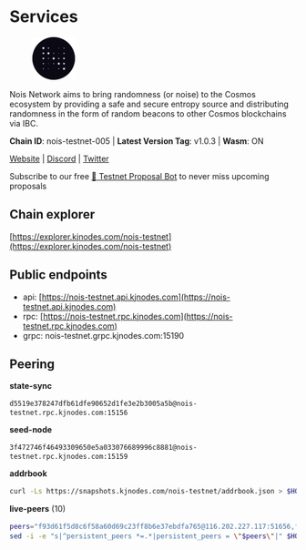 # Services

<figure><img src="https://raw.githubusercontent.com/kj89/cosmos-images/main/logos/nois.png" alt=""><figcaption></figcaption></figure>

Nois Network aims to bring randomness (or noise)  to the Cosmos ecosystem by providing a safe and  secure entropy source and distributing randomness  in the form of random beacons to other Cosmos blockchains via IBC.

**Chain ID**: nois-testnet-005 | **Latest Version Tag**: v1.0.3 | **Wasm**: ON

[Website](https://nois.network) | [Discord](https://discord.gg/dHdpwtEb6F) | [Twitter](https://twitter.com/NoisRNG)



Subscribe to our free [🤖 Testnet Proposal Bot](https://t.me/kjnodes_testnet_proposal_bot) to never miss upcoming proposals


## Chain explorer
[https://explorer.kjnodes.com/nois-testnet](https://explorer.kjnodes.com/nois-testnet)

## Public endpoints

* api: [https://nois-testnet.api.kjnodes.com](https://nois-testnet.api.kjnodes.com)
* rpc: [https://nois-testnet.rpc.kjnodes.com](https://nois-testnet.rpc.kjnodes.com)
* grpc: nois-testnet.grpc.kjnodes.com:15190

## Peering

**state-sync**

```text
d5519e378247dfb61dfe90652d1fe3e2b3005a5b@nois-testnet.rpc.kjnodes.com:15156
```

**seed-node**

```text
3f472746f46493309650e5a033076689996c8881@nois-testnet.rpc.kjnodes.com:15159
```

**addrbook**
```bash
curl -Ls https://snapshots.kjnodes.com/nois-testnet/addrbook.json > $HOME/.noisd/config/addrbook.json
```

**live-peers** (10)
```bash
peers="f93d61f5d8c6f58a60d69c23ff8b6e37ebdfa765@116.202.227.117:51656,fa51a34d907a7680e0622f676d24709ebc148e00@162.19.31.150:55726,1e9f3c5da72edebe751b108aa52657b190c8991d@65.108.225.158:17356,d5519e378247dfb61dfe90652d1fe3e2b3005a5b@65.109.68.190:15156,457a8e8dcb3bef4d7a6fd7fcb3b97d1282ca029c@65.108.206.118:60856,711a4b20ce63e3a69725d27c73145519a2a1b559@161.97.159.68:17356,4af23e5bbb434e58082054a7d97b41b62cdb4a83@195.201.197.4:30656,af4401e79346aa7309d9e11080a5b71fd3cff283@65.109.56.215:26656,80cb3138f2f951077c1e70686bb4f59e00cb1fad@135.181.18.112:55726,d5d9d4b0af4c4ee119cd640fbbca72ff96f5c8c0@209.126.81.240:26631"
sed -i -e "s|^persistent_peers *=.*|persistent_peers = \"$peers\"|" $HOME/.noisd/config/config.toml
```
